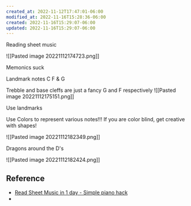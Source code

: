 ```yaml
---
created_at: 2022-11-12T17:47:01-06:00
modified_at: 2022-11-16T15:28:36-06:00
created: 2022-11-16T15:29:07-06:00
updated: 2022-11-16T15:29:07-06:00
---
```


Reading sheet music

![[Pasted image 20221112174723.png]]

Memonics suck

Landmark notes
C F & G

Trebble and base cleffs are just a fancy G and F respectively 
![[Pasted image 20221112175151.png]]

Use landmarks

Use Colors to represent various notes!!!
If you are color blind, get creative with shapes!

![[Pasted image 20221112182349.png]]

Dragons around the D's

![[Pasted image 20221112182424.png]]

## Reference

- [Read Sheet Music in 1 day - Simple piano hack](https://www.youtube.com/watch?v=_fomPvex5_g)
- 